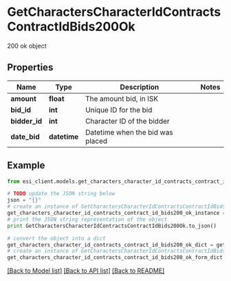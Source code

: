 # GetCharactersCharacterIdContractsContractIdBids200Ok

200 ok object

## Properties

Name | Type | Description | Notes
------------ | ------------- | ------------- | -------------
**amount** | **float** | The amount bid, in ISK | 
**bid_id** | **int** | Unique ID for the bid | 
**bidder_id** | **int** | Character ID of the bidder | 
**date_bid** | **datetime** | Datetime when the bid was placed | 

## Example

```python
from esi_client.models.get_characters_character_id_contracts_contract_id_bids200_ok import GetCharactersCharacterIdContractsContractIdBids200Ok

# TODO update the JSON string below
json = "{}"
# create an instance of GetCharactersCharacterIdContractsContractIdBids200Ok from a JSON string
get_characters_character_id_contracts_contract_id_bids200_ok_instance = GetCharactersCharacterIdContractsContractIdBids200Ok.from_json(json)
# print the JSON string representation of the object
print GetCharactersCharacterIdContractsContractIdBids200Ok.to_json()

# convert the object into a dict
get_characters_character_id_contracts_contract_id_bids200_ok_dict = get_characters_character_id_contracts_contract_id_bids200_ok_instance.to_dict()
# create an instance of GetCharactersCharacterIdContractsContractIdBids200Ok from a dict
get_characters_character_id_contracts_contract_id_bids200_ok_form_dict = get_characters_character_id_contracts_contract_id_bids200_ok.from_dict(get_characters_character_id_contracts_contract_id_bids200_ok_dict)
```
[[Back to Model list]](../README.md#documentation-for-models) [[Back to API list]](../README.md#documentation-for-api-endpoints) [[Back to README]](../README.md)


